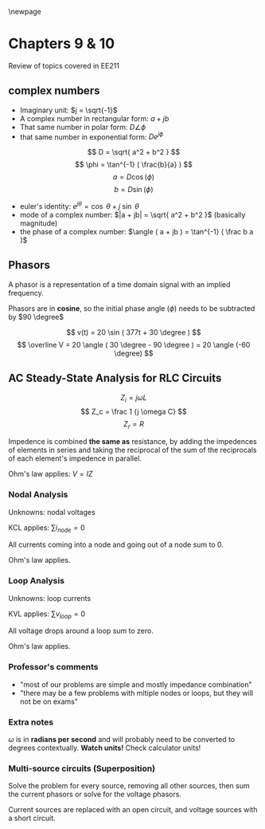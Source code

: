 \newpage
# Chapters 9 & 10
Review of topics covered in EE211

## complex numbers
- Imaginary unit: $j = \sqrt{-1}$
- A complex number in rectangular form: $a+jb$
- That same number in polar form: $D \angle \phi$
- that same number in exponential form: $De^{j \phi}$

$$
D = \sqrt{ a^2 + b^2 }
$$
$$
\phi = \tan^{-1} ( \frac{b}{a} )
$$
$$
a = D \cos ( \phi )
$$
$$
b = D \sin ( \phi )
$$

- euler's identity: $e^{j \theta} = \cos ~\theta + j~ \sin ~\theta$
- mode of a complex number: $|a + jb| = \sqrt{ a^2 + b^2 }$ (basically magnitude)
- the phase of a complex number: $\angle ( a + jb ) = \tan^{-1} ( \frac b a )$

## Phasors

A phasor is a representation of a time domain signal with an implied frequency.

Phasors are in **cosine**, so the initial phase angle ($\phi$) needs to be subtracted by $90 \degree$

$$
v(t) = 20 \sin ( 377t + 30 \degree )
$$
$$
\overline V = 20 \angle ( 30 \degree - 90 \degree ) = 20 \angle (-60 \degree)
$$

## AC Steady-State Analysis for RLC Circuits

$$
Z_i = j \omega L
$$
$$
Z_c = \frac 1 {j \omega C}
$$
$$
Z_r = R
$$

Impedence is combined **the same as** resistance, by adding the impedences of elements in series and taking the reciprocal of the sum of the reciprocals of each element's impedence in parallel.

Ohm's law applies: $V = I Z$

### Nodal Analysis

Unknowns: nodal voltages

KCL applies: $\sum i_{node} = 0$

All currents coming into a node and going out of a node sum to 0.

Ohm's law applies.

### Loop Analysis

Unknowns: loop currents

KVL applies: $\sum v_{loop} = 0$

All voltage drops around a loop sum to zero.

Ohm's law applies.

### Professor's comments

- "most of our problems are simple and mostly impedance combination"
- "there may be a few problems with mltiple nodes or loops, but they will not be on exams"

### Extra notes

$\omega$ is in **radians per second** and will probably need to be converted to degrees contextually. **Watch units!** Check calculator units!

### Multi-source circuits (Superposition)

Solve the problem for every source, removing all other sources, then sum the current phasors or solve for the voltage phasors.

Current sources are replaced with an open circuit, and voltage sources with a short circuit.
